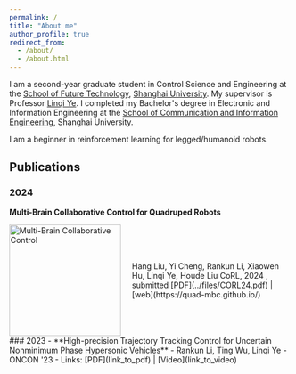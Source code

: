 ```yaml
---
permalink: /
title: "About me"
author_profile: true
redirect_from: 
  - /about/
  - /about.html
---
```


I am a second-year graduate student in Control Science and Engineering at the [School of Future Technology](https://ai.shu.edu.cn/), [Shanghai University](https://www.shu.edu.cn/). My supervisor is Professor [Linqi Ye](https://linqi-ye.github.io/). I completed my Bachelor's degree in Electronic and Information Engineering at the [School of Communication and Information Engineering](https://scie.shu.edu.cn/), Shanghai University. 

I am a beginner in reinforcement learning for legged/humanoid robots.

## Publications

### 2024

**Multi-Brain Collaborative Control for Quadruped Robots**
<div style="display: flex; align-items: center;">
    <img src="../images/2024corl.png" alt="Multi-Brain Collaborative Control" width="200" style="float: left; margin-right: 20px;">
    <div style="display: block;">
      Hang Liu, Yi Cheng, Rankun Li, Xiaowen Hu, Linqi Ye, Houde Liu
      CoRL, 2024 , submitted
      [PDF](../files/CORL24.pdf) | [web](https://quad-mbc.github.io/) 
    </div>
</div>
### 2023
- **High-precision Trajectory Tracking Control for Uncertain Nonminimum Phase Hypersonic Vehicles**
  - Rankun Li, Ting Wu, Linqi Ye
  - ONCON '23
  - Links: [PDF](link_to_pdf) | [Video](link_to_video)
